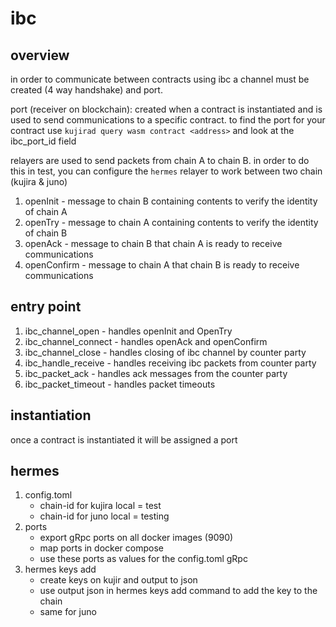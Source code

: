 # ibc
## overview

in order to communicate between contracts using ibc a channel must be created (4 way handshake) and port.

port (receiver on blockchain): created when a contract is instantiated and is used to send communications to a specific contract. to find the port for your contract use ```kujirad query wasm contract <address>``` and look at the ibc_port_id field

relayers are used to send packets from chain A to chain B. in order to do this in test, you can configure the ```hermes``` relayer to work between two chain (kujira & juno)

1. openInit - message to chain B containing contents to verify the identity of chain A
2. openTry - message to chain A containing contents to verify the identity of chain B
3. openAck - message to chain B that chain A is ready to receive communications
4. openConfirm - message to chain A that chain B is ready to receive communications

## entry point 
1. ibc_channel_open - handles openInit and OpenTry
2. ibc_channel_connect - handles openAck and openConfirm
3. ibc_channel_close - handles closing of ibc channel by counter party
4. ibc_handle_receive - handles receiving ibc packets from counter party
5. ibc_packet_ack - handles ack messages from the counter party
6. ibc_packet_timeout - handles packet timeouts

## instantiation
once a contract is instantiated it will be assigned a port


## hermes
1. config.toml
    - chain-id for kujira local = test
    - chain-id for juno local = testing
2. ports
    - export gRpc ports on all docker images (9090)
    - map ports in docker compose
    - use these ports as values for the config.toml gRpc
3. hermes keys add
    - create keys on kujir and output to json
    - use output json in hermes keys add command to add the key to the chain
    - same for juno